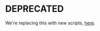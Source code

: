 # DEPRECATED

We're replacing this with new scripts, [here](https://github.com/Rothamsted/knetminer-backend/tree/master/rres-endpoints).
